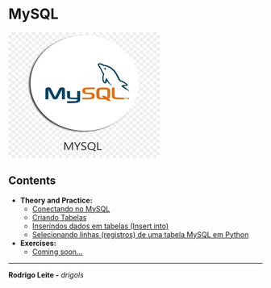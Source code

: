 # MySQL

![logo](res/logo.jpg)

## Contents

 - **Theory and Practice:**
   - [Conectando no MySQL](modules/connection.md)
   - [Criando Tabelas](modules/create-table.md)
   - [Inserindos dados em tabelas (Insert into)](modules/insert-into.md)
   - [Selecionando linhas (registros) de uma tabela MySQL em Python](modules/select.md)
 - **Exercises:**
   - [Coming soon...](#)

---

**Rodrigo Leite -** *drigols*
